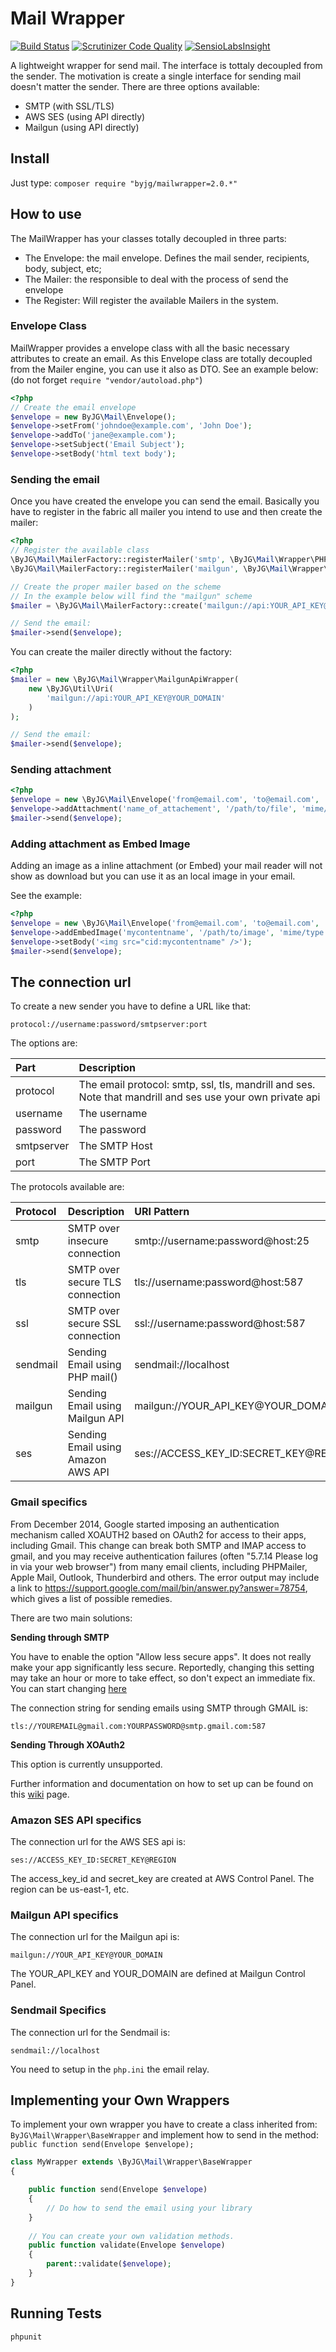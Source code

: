 # Mail Wrapper
[![Build Status](https://travis-ci.org/byjg/mailwrapper.svg?branch=master)](https://travis-ci.org/byjg/mailwrapper)
[![Scrutinizer Code Quality](https://scrutinizer-ci.com/g/byjg/mailwrapper/badges/quality-score.png?b=master)](https://scrutinizer-ci.com/g/byjg/mailwrapper/?branch=master)
[![SensioLabsInsight](https://insight.sensiolabs.com/projects/e2d6c644-6c2b-4cdd-a84b-94d6b0d1bba5/mini.png)](https://insight.sensiolabs.com/projects/e2d6c644-6c2b-4cdd-a84b-94d6b0d1bba5)

A lightweight wrapper for send mail. The interface is tottaly decoupled from the sender. The motivation is
create a single interface for sending mail doesn't matter the sender. There are three options available:
- SMTP (with SSL/TLS)
- AWS SES (using API directly)
- Mailgun (using API directly)

## Install

Just type: `composer require "byjg/mailwrapper=2.0.*"`

## How to use

The MailWrapper has your classes totally decoupled in three parts:
- The Envelope: the mail envelope. Defines the mail sender, recipients, body, subject, etc;
- The Mailer: the responsible to deal with the process of send the envelope
- The Register: Will register the available Mailers in the system. 

### Envelope Class

MailWrapper provides a envelope class with all the basic necessary attributes to create an email.
As this Envelope class are totally decoupled from the Mailer engine, you can use it also as DTO.
See an example below: (do not forget `require "vendor/autoload.php"`)

```php
<?php
// Create the email envelope
$envelope = new ByJG\Mail\Envelope();
$envelope->setFrom('johndoe@example.com', 'John Doe');
$envelope->addTo('jane@example.com');
$envelope->setSubject('Email Subject');
$envelope->setBody('html text body');
```

### Sending the email

Once you have created the envelope you can send the email. Basically you have to register in the fabric all mailer 
you intend to use and then create the mailer:

```php
<?php
// Register the available class
\ByJG\Mail\MailerFactory::registerMailer('smtp', \ByJG\Mail\Wrapper\PHPMailerWrapper::class);
\ByJG\Mail\MailerFactory::registerMailer('mailgun', \ByJG\Mail\Wrapper\MailgunApiWrapper::class);

// Create the proper mailer based on the scheme
// In the example below will find the "mailgun" scheme
$mailer = \ByJG\Mail\MailerFactory::create('mailgun://api:YOUR_API_KEY@YOUR_DOMAIN');

// Send the email: 
$mailer->send($envelope);
```

You can create the mailer directly without the factory:

```php
<?php
$mailer = new \ByJG\Mail\Wrapper\MailgunApiWrapper(
    new \ByJG\Util\Uri(
        'mailgun://api:YOUR_API_KEY@YOUR_DOMAIN'
    )
);

// Send the email: 
$mailer->send($envelope);
```

### Sending attachment

```php
<?php
$envelope = new \ByJG\Mail\Envelope('from@email.com', 'to@email.com', 'Subject', 'Body');
$envelope->addAttachment('name_of_attachement', '/path/to/file', 'mime/type');
$mailer->send($envelope);
```

### Adding attachment as Embed Image

Adding an image as a inline attachment (or Embed) your mail reader will not show as download but you can
use it as an local image in your email.

See the example:

```php
<?php
$envelope = new \ByJG\Mail\Envelope('from@email.com', 'to@email.com', 'Subject');
$envelope->addEmbedImage('mycontentname', '/path/to/image', 'mime/type');
$envelope->setBody('<img src="cid:mycontentname" />');
$mailer->send($envelope);
```

## The connection url

To create a new sender you have to define a URL like that:

```
protocol://username:password/smtpserver:port
```

The options are:

| Part       | Description         |
|:-----------|:--------------------|
| protocol   | The email protocol: smtp, ssl, tls, mandrill and ses. Note that mandrill and ses use your own private api |
| username   | The username        |
| password   | The password        |
| smtpserver | The SMTP Host       |
| port       | The SMTP Port       |

The protocols available are:

| Protocol   | Description                        | URI Pattern                      | Mailer Object
|:-----------|:-----------------------------------|:---------------------------------|:-------------------
| smtp       | SMTP over insecure connection      | smtp://username:password@host:25 | PHPMailerWrapper
| tls        | SMTP over secure TLS connection    | tls://username:password@host:587 | PHPMailerWrapper
| ssl        | SMTP over secure SSL connection    | ssl://username:password@host:587 | PHPMailerWrapper
| sendmail   | Sending Email using PHP mail()     | sendmail://localhost             | SendMailWrapper
| mailgun    | Sending Email using Mailgun API    | mailgun://YOUR_API_KEY@YOUR_DOMAIN| MailgunApiWrapper
| ses        | Sending Email using Amazon AWS API | ses://ACCESS_KEY_ID:SECRET_KEY@REGION| AmazonSesWrapper


### Gmail specifics

From December 2014, Google started imposing an authentication mechanism called 
XOAUTH2 based on OAuth2 for access to their apps, including Gmail. 
This change can break both SMTP and IMAP access to gmail, and you may receive 
authentication failures (often "5.7.14 Please log in via your web browser") 
from many email clients, including PHPMailer, Apple Mail, Outlook, Thunderbird and others. 
The error output may include a link to 
https://support.google.com/mail/bin/answer.py?answer=78754, which 
gives a list of possible remedies. 

There are two main solutions:

**Sending through SMTP**

You have to enable the option "Allow less secure apps". 
It does not really make your app significantly less secure. 
Reportedly, changing this setting may take an hour or more to take effect, 
so don't expect an immediate fix. You can start changing 
[here](https://www.google.com/settings/security/lesssecureapps)

The connection string for sending emails using SMTP through GMAIL is:

```
tls://YOUREMAIL@gmail.com:YOURPASSWORD@smtp.gmail.com:587
```

**Sending Through XOAuth2**

This option is currently unsupported. 

Further information and documentation on how to set up can be found on this 
[wiki](https://github.com/PHPMailer/PHPMailer/wiki/Using-Gmail-with-XOAUTH2) page.


### Amazon SES API specifics

The connection url for the AWS SES api is:

```
ses://ACCESS_KEY_ID:SECRET_KEY@REGION
```

The access_key_id and secret_key are created at AWS Control Panel. The region can be us-east-1, etc. 

### Mailgun API specifics

The connection url for the Mailgun api is:

```
mailgun://YOUR_API_KEY@YOUR_DOMAIN
```

The YOUR_API_KEY and YOUR_DOMAIN are defined at Mailgun Control Panel. 

### Sendmail Specifics

The connection url for the Sendmail is:

```
sendmail://localhost
```

You need to setup in the `php.ini` the email relay.

## Implementing your Own Wrappers

To implement your own wrapper you have to create a class inherited from: `ByJG\Mail\Wrapper\BaseWrapper`  and implement
how to send in the method: `public function send(Envelope $envelope);`

```php
class MyWrapper extends \ByJG\Mail\Wrapper\BaseWrapper
{

    public function send(Envelope $envelope)
    {
        // Do how to send the email using your library
    }
    
    // You can create your own validation methods. 
    public function validate(Envelope $envelope)
    {
        parent::validate($envelope);
    }
}
```

## Running Tests

```php
phpunit
```
